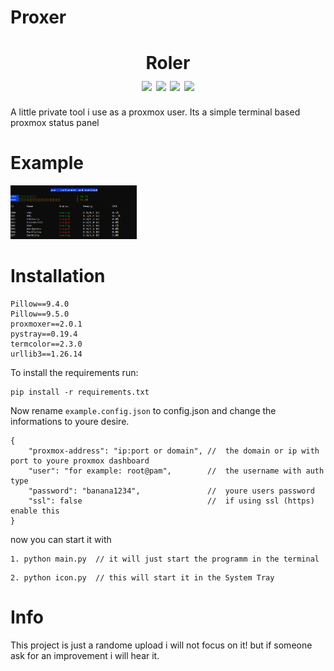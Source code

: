 # Proxer
<h1 align="center">
    Roler
    <br>
    <div align="center">
    <img src="https://img.shields.io/badge/Python-3.10.6-blue" align="center"/>
    <img src="https://img.shields.io/badge/proxmoxer-2.0.1-orange" align="center"/>
    <img src="https://img.shields.io/badge/Developing-Active-brightgreen" align="center"/>
    <img src="https://img.shields.io/badge/Version-1.0-green" align="center"/>
    </div>
</h1>

A little private tool i use as a proxmox user. Its a simple terminal based proxmox status panel

# Example
<img src="https://raw.githubusercontent.com/AIO-Develope/Proxer/main/images/proxer.PNG" width="40%" height="40%"/>

# Installation
```
Pillow==9.4.0
Pillow==9.5.0
proxmoxer==2.0.1
pystray==0.19.4
termcolor==2.3.0
urllib3==1.26.14
```
To install the requirements run:
```
pip install -r requirements.txt
```

Now rename ```example.config.json``` to config.json and change the informations to youre desire.

```
{
    "proxmox-address": "ip:port or domain", //  the domain or ip with port to youre proxmox dashboard
    "user": "for example: root@pam",        //  the username with auth type
    "password": "banana1234",               //  youre users password
    "ssl": false                            //  if using ssl (https) enable this
}
```
now you can start it with
```
1. python main.py  // it will just start the programm in the terminal
```
```
2. python icon.py  // this will start it in the System Tray
```
# Info

This project is just a randome upload i will not focus on it! but if someone ask for an improvement i will hear it.
